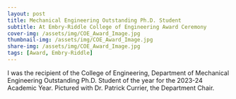 ```yaml
---
layout: post
title: Mechanical Engineering Outstanding Ph.D. Student
subtitle: At Embry-Riddle College of Engineering Award Ceremony 
cover-img: /assets/img/COE_Award_Image.jpg
thumbnail-img: /assets/img/COE_Award_Image.jpg
share-img: /assets/img/COE_Award_Image.jpg
tags: [Award, Embry-Riddle]
---
```


I was the recipient of the College of Engineering, Department of Mechanical Engineering Outstanding Ph.D. Student of the year for the 2023-24 Academic Year. Pictured with Dr. Patrick Currier, the Department Chair. 

